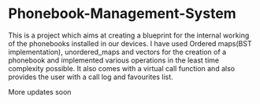 # Phonebook-Management-System
This is a project which aims at creating a blueprint for the internal working of the phonebooks installed in our devices. I have used Ordered maps(BST implementation), unordered_maps and vectors for the creation of a phonebook and implemented various operations in the least time complexity possible. It also comes with a virtual call function and also provides the user with a call log and favourites list.


More updates soon
